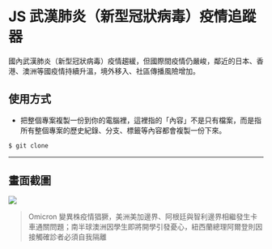# JS 武漢肺炎（新型冠狀病毒）疫情追蹤器

國內武漢肺炎（新型冠狀病毒）疫情趨緩，但國際間疫情仍嚴峻，鄰近的日本、香港、澳洲等國疫情持續升溫，境外移入、社區傳播風險增加。

## 使用方式
- 把整個專案複製一份到你的電腦裡，這裡指的「內容」不是只有檔案，而是指所有整個專案的歷史紀錄、分支、標籤等內容都會複製一份下來。
```sh
$ git clone
```

----

## 畫面截圖
![](https://i.imgur.com/a7Dtlfz.png)
> Omicron 變異株疫情猖獗，美洲美加邊界、阿根廷與智利邊界相繼發生卡車通關問題；南半球澳洲因學生即將開學引發憂心，紐西蘭總理阿爾登則因接觸確診者必須自我隔離